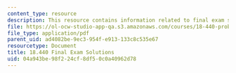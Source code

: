 ```yaml
---
content_type: resource
description: This resource contains information related to final exam solutions.
file: https://ol-ocw-studio-app-qa.s3.amazonaws.com/courses/18-440-probability-and-random-variables-spring-2014/04a943be98f224cf8df50c0a40962d78_MIT18_440S14_final2011_sol.pdf
file_type: application/pdf
parent_uid: ad4082be-9ec3-954f-e913-133c8c535e67
resourcetype: Document
title: 18.440 Final Exam Solutions
uid: 04a943be-98f2-24cf-8df5-0c0a40962d78
---
```

